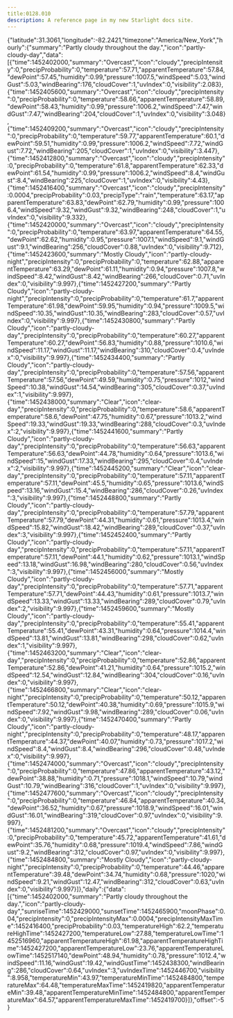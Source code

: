 ```yaml
---
title:0128.010
description: A reference page in my new Starlight docs site.
---
```

{"latitude":31.3061,"longitude":-82.2421,"timezone":"America/New_York","hourly":{"summary":"Partly cloudy throughout the day.","icon":"partly-cloudy-day","data":[{"time":1452402000,"summary":"Overcast","icon":"cloudy","precipIntensity":0,"precipProbability":0,"temperature":57.71,"apparentTemperature":57.84,"dewPoint":57.45,"humidity":0.99,"pressure":1007.5,"windSpeed":5.03,"windGust":5.03,"windBearing":176,"cloudCover":1,"uvIndex":0,"visibility":2.083},{"time":1452405600,"summary":"Overcast","icon":"cloudy","precipIntensity":0,"precipProbability":0,"temperature":58.66,"apparentTemperature":58.89,"dewPoint":58.43,"humidity":0.99,"pressure":1006.2,"windSpeed":7.47,"windGust":7.47,"windBearing":204,"cloudCover":1,"uvIndex":0,"visibility":3.048},{"time":1452409200,"summary":"Overcast","icon":"cloudy","precipIntensity":0,"precipProbability":0,"temperature":59.77,"apparentTemperature":60.1,"dewPoint":59.51,"humidity":0.99,"pressure":1006.2,"windSpeed":7.72,"windGust":7.72,"windBearing":205,"cloudCover":1,"uvIndex":0,"visibility":3.447},{"time":1452412800,"summary":"Overcast","icon":"cloudy","precipIntensity":0,"precipProbability":0,"temperature":61.8,"apparentTemperature":62.33,"dewPoint":61.54,"humidity":0.99,"pressure":1006.2,"windSpeed":8.4,"windGust":8.4,"windBearing":225,"cloudCover":1,"uvIndex":0,"visibility":4.43},{"time":1452416400,"summary":"Overcast","icon":"cloudy","precipIntensity":0.0004,"precipProbability":0.03,"precipType":"rain","temperature":63.17,"apparentTemperature":63.83,"dewPoint":62.79,"humidity":0.99,"pressure":1006.4,"windSpeed":9.32,"windGust":9.32,"windBearing":248,"cloudCover":1,"uvIndex":0,"visibility":9.332},{"time":1452420000,"summary":"Overcast","icon":"cloudy","precipIntensity":0,"precipProbability":0,"temperature":63.97,"apparentTemperature":64.55,"dewPoint":62.62,"humidity":0.95,"pressure":1007.1,"windSpeed":9.1,"windGust":9.1,"windBearing":256,"cloudCover":0.88,"uvIndex":0,"visibility":9.712},{"time":1452423600,"summary":"Mostly Cloudy","icon":"partly-cloudy-night","precipIntensity":0,"precipProbability":0,"temperature":62.88,"apparentTemperature":63.29,"dewPoint":61.11,"humidity":0.94,"pressure":1007.8,"windSpeed":8.42,"windGust":8.42,"windBearing":266,"cloudCover":0.71,"uvIndex":0,"visibility":9.997},{"time":1452427200,"summary":"Partly Cloudy","icon":"partly-cloudy-night","precipIntensity":0,"precipProbability":0,"temperature":61.7,"apparentTemperature":61.98,"dewPoint":59.95,"humidity":0.94,"pressure":1009.5,"windSpeed":10.35,"windGust":10.35,"windBearing":283,"cloudCover":0.57,"uvIndex":0,"visibility":9.997},{"time":1452430800,"summary":"Partly Cloudy","icon":"partly-cloudy-day","precipIntensity":0,"precipProbability":0,"temperature":60.27,"apparentTemperature":60.27,"dewPoint":56.83,"humidity":0.88,"pressure":1010.6,"windSpeed":11.17,"windGust":11.17,"windBearing":310,"cloudCover":0.4,"uvIndex":0,"visibility":9.997},{"time":1452434400,"summary":"Partly Cloudy","icon":"partly-cloudy-day","precipIntensity":0,"precipProbability":0,"temperature":57.56,"apparentTemperature":57.56,"dewPoint":49.59,"humidity":0.75,"pressure":1012,"windSpeed":10.38,"windGust":14.54,"windBearing":305,"cloudCover":0.37,"uvIndex":1,"visibility":9.997},{"time":1452438000,"summary":"Clear","icon":"clear-day","precipIntensity":0,"precipProbability":0,"temperature":58.6,"apparentTemperature":58.6,"dewPoint":47.75,"humidity":0.67,"pressure":1013.2,"windSpeed":19.33,"windGust":19.33,"windBearing":288,"cloudCover":0.3,"uvIndex":2,"visibility":9.997},{"time":1452441600,"summary":"Partly Cloudy","icon":"partly-cloudy-day","precipIntensity":0,"precipProbability":0,"temperature":56.63,"apparentTemperature":56.63,"dewPoint":44.78,"humidity":0.64,"pressure":1013.6,"windSpeed":15,"windGust":17.33,"windBearing":295,"cloudCover":0.4,"uvIndex":2,"visibility":9.997},{"time":1452445200,"summary":"Clear","icon":"clear-day","precipIntensity":0,"precipProbability":0,"temperature":57.11,"apparentTemperature":57.11,"dewPoint":45.5,"humidity":0.65,"pressure":1013.6,"windSpeed":13.16,"windGust":15.4,"windBearing":286,"cloudCover":0.26,"uvIndex":3,"visibility":9.997},{"time":1452448800,"summary":"Partly Cloudy","icon":"partly-cloudy-day","precipIntensity":0,"precipProbability":0,"temperature":57.79,"apparentTemperature":57.79,"dewPoint":44.31,"humidity":0.61,"pressure":1013.4,"windSpeed":15.82,"windGust":18.42,"windBearing":289,"cloudCover":0.37,"uvIndex":3,"visibility":9.997},{"time":1452452400,"summary":"Partly Cloudy","icon":"partly-cloudy-day","precipIntensity":0,"precipProbability":0,"temperature":57.11,"apparentTemperature":57.11,"dewPoint":44.1,"humidity":0.62,"pressure":1013.1,"windSpeed":13.18,"windGust":16.98,"windBearing":280,"cloudCover":0.56,"uvIndex":3,"visibility":9.997},{"time":1452456000,"summary":"Mostly Cloudy","icon":"partly-cloudy-day","precipIntensity":0,"precipProbability":0,"temperature":57.71,"apparentTemperature":57.71,"dewPoint":44.43,"humidity":0.61,"pressure":1013.7,"windSpeed":13.33,"windGust":13.33,"windBearing":289,"cloudCover":0.79,"uvIndex":2,"visibility":9.997},{"time":1452459600,"summary":"Mostly Cloudy","icon":"partly-cloudy-day","precipIntensity":0,"precipProbability":0,"temperature":55.41,"apparentTemperature":55.41,"dewPoint":43.31,"humidity":0.64,"pressure":1014.4,"windSpeed":13.81,"windGust":13.81,"windBearing":298,"cloudCover":0.62,"uvIndex":1,"visibility":9.997},{"time":1452463200,"summary":"Clear","icon":"clear-day","precipIntensity":0,"precipProbability":0,"temperature":52.86,"apparentTemperature":52.86,"dewPoint":41.21,"humidity":0.64,"pressure":1015.2,"windSpeed":12.54,"windGust":12.84,"windBearing":304,"cloudCover":0.16,"uvIndex":0,"visibility":9.997},{"time":1452466800,"summary":"Clear","icon":"clear-night","precipIntensity":0,"precipProbability":0,"temperature":50.12,"apparentTemperature":50.12,"dewPoint":40.38,"humidity":0.69,"pressure":1015.9,"windSpeed":7.92,"windGust":9.98,"windBearing":289,"cloudCover":0.06,"uvIndex":0,"visibility":9.997},{"time":1452470400,"summary":"Partly Cloudy","icon":"partly-cloudy-night","precipIntensity":0,"precipProbability":0,"temperature":48.17,"apparentTemperature":44.37,"dewPoint":40.07,"humidity":0.73,"pressure":1017.2,"windSpeed":8.4,"windGust":8.4,"windBearing":296,"cloudCover":0.48,"uvIndex":0,"visibility":9.997},{"time":1452474000,"summary":"Overcast","icon":"cloudy","precipIntensity":0,"precipProbability":0,"temperature":47.86,"apparentTemperature":43.12,"dewPoint":38.88,"humidity":0.71,"pressure":1018.1,"windSpeed":10.79,"windGust":10.79,"windBearing":316,"cloudCover":1,"uvIndex":0,"visibility":9.997},{"time":1452477600,"summary":"Overcast","icon":"cloudy","precipIntensity":0,"precipProbability":0,"temperature":46.84,"apparentTemperature":40.34,"dewPoint":36.52,"humidity":0.67,"pressure":1018.9,"windSpeed":16.01,"windGust":16.01,"windBearing":319,"cloudCover":0.97,"uvIndex":0,"visibility":9.997},{"time":1452481200,"summary":"Overcast","icon":"cloudy","precipIntensity":0,"precipProbability":0,"temperature":45.72,"apparentTemperature":41.61,"dewPoint":35.76,"humidity":0.68,"pressure":1019.4,"windSpeed":7.86,"windGust":9.2,"windBearing":312,"cloudCover":0.97,"uvIndex":0,"visibility":9.997},{"time":1452484800,"summary":"Mostly Cloudy","icon":"partly-cloudy-night","precipIntensity":0,"precipProbability":0,"temperature":44.46,"apparentTemperature":39.48,"dewPoint":34.74,"humidity":0.68,"pressure":1020,"windSpeed":9.21,"windGust":12.47,"windBearing":312,"cloudCover":0.63,"uvIndex":0,"visibility":9.997}]},"daily":{"data":[{"time":1452402000,"summary":"Partly cloudy throughout the day.","icon":"partly-cloudy-day","sunriseTime":1452429000,"sunsetTime":1452465900,"moonPhase":0.04,"precipIntensity":0,"precipIntensityMax":0.0004,"precipIntensityMaxTime":1452416400,"precipProbability":0.03,"temperatureHigh":62.2,"temperatureHighTime":1452427200,"temperatureLow":27.88,"temperatureLowTime":1452516960,"apparentTemperatureHigh":61.98,"apparentTemperatureHighTime":1452427200,"apparentTemperatureLow":23.76,"apparentTemperatureLowTime":1452517140,"dewPoint":48.94,"humidity":0.78,"pressure":1012.4,"windSpeed":11.16,"windGust":19.42,"windGustTime":1452438300,"windBearing":286,"cloudCover":0.64,"uvIndex":3,"uvIndexTime":1452446700,"visibility":8.958,"temperatureMin":43.97,"temperatureMinTime":1452484800,"temperatureMax":64.48,"temperatureMaxTime":1452419820,"apparentTemperatureMin":39.48,"apparentTemperatureMinTime":1452484800,"apparentTemperatureMax":64.57,"apparentTemperatureMaxTime":1452419700}]},"offset":-5}

